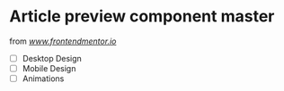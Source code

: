 # Article preview component master

from *www.frontendmentor.io*

- [ ] Desktop Design
- [ ] Mobile Design
- [ ] Animations
